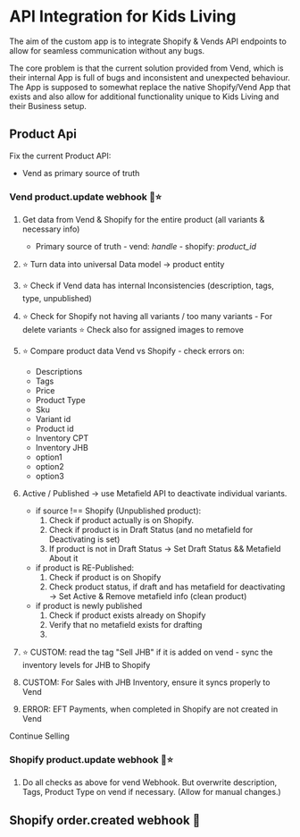# API Integration for Kids Living

The aim of the custom app is to integrate Shopify & Vends API endpoints to allow for
seamless communication without any bugs.

The core problem is that the current solution provided from Vend, which is their internal
App is full of bugs and inconsistent and unexpected behaviour. The App is supposed to
somewhat replace the native Shopify/Vend App that exists and also allow for additional
functionality unique to Kids Living and their Business setup.

## Product Api

Fix the current Product API:

- Vend as primary source of truth

### Vend product.update webhook 🤔⭐

1. Get data from Vend & Shopify for the entire product (all variants & necessary info)
    - Primary source of truth - vend: _handle_ - shopify: _product_id_
3. ⭐ Turn data into universal Data model -> product entity
2. ⭐ Check if Vend data has internal Inconsistencies (description, tags, type, 
   unpublished)
3. ⭐ Check for Shopify not having all variants / too many variants - For delete variants
   ⭐ Check also for assigned images to remove
4. ⭐ Compare product data Vend vs Shopify - check errors on:
    - Descriptions
    - Tags
    - Price
    - Product Type
    - Sku
    - Variant id
    - Product id
    - Inventory CPT
    - Inventory JHB
    - option1
    - option2
    - option3
5. Active / Published -> use Metafield API to deactivate individual variants.
   - if source !== Shopify (Unpublished product):
      1. Check if product actually is on Shopify.
      2. Check if product is in Draft Status (and no metafield for Deactivating is set)
      3. If product is not in Draft Status -> Set Draft Status && Metafield About it
   - if product is RE-Published:
      1. Check if product is on Shopify
      2. Check product status, if draft and has metafield for deactivating -> Set 
         Active & Remove metafield info (clean product)
   - if product is newly published
      1. Check if product exists already on Shopify
      2. Verify that no metafield exists for drafting
      3. 

6. ⭐ CUSTOM: read the tag "Sell JHB" if it is added on vend - sync the inventory 
   levels for JHB to Shopify
7. CUSTOM: For Sales with JHB Inventory, ensure it syncs properly to Vend
8. ERROR: EFT Payments, when completed in Shopify are not created in Vend

Continue Selling


### Shopify product.update webhook 🤔⭐
1. Do all checks as above for vend Webhook. But overwrite description, Tags, Product 
   Type on vend if necessary. (Allow for manual changes.)
   

## Shopify order.created webhook 🤔